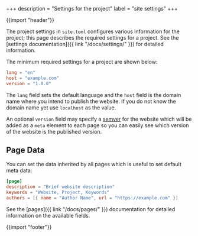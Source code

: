 +++
description = "Settings for the project"
label = "site settings"
+++

{{import "header"}}

The project settings in `site.toml` configures various information for the project;  this page describes the required settings for a project. See the [settings documentation]({{ link "/docs/settings/" }}) for detailed information.

The minimum required settings for a project are shown below:

```toml
lang = "en"
host = "example.com"
version = "1.0.0"
```

The `lang` field sets the default language and the `host` field is the domain name where you intend to publish the website. If you do not know the domain name yet use `localhost` as the value.

An optional `version` field may specify a [semver][] for the website which will be added as a `meta` element to each page so you can easily see which version of the website is the published version.

## Page Data

You can set the data inherited by all pages which is useful to set default meta data:

```toml
[page]
description = "Brief website description"
keywords = "Website, Project, Keywords"
authors = [{ name = "Author Name", url = "https://example.com" }]
```

See the [pages]({{ link "/docs/pages/" }}) documentation for detailed information on the available fields.

{{import "footer"}}

[semver]: https://semver.org/
